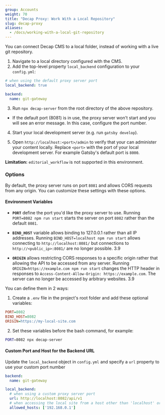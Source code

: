 ```yaml
---
group: Accounts
weight: 70
title: "Decap Proxy: Work With a Local Repository"
slug: decap-proxy
aliases:
  - /docs/working-with-a-local-git-repository
---
```

You can connect Decap CMS to a local folder, instead of working with a live git repository.

1. Navigate to a local directory configured with the CMS.
2. Add the top-level property `local_backend` configuration to your `config.yml`:

```yaml
# when using the default proxy server port
local_backend: true

backend:
  name: git-gateway
```

3. Run `npx decap-server` from the root directory of the above repository.

  * If the default port (8081) is in use, the proxy server won't start and you will see an error message. In this case, configure the port number.

4. Start your local development server (e.g. run `gatsby develop`).

5. Open `http://localhost:<port>/admin` to verify that your can administer your content locally. Replace `<port>` with the port of your local development server. For example Gatsby's default port is `8000`.

**Limitation:** `editorial_workflow` is not supported in this environment.

### Options

By default, the proxy server runs on port `8081` and allows CORS requests from any origin. You can customize these settings with these options.

#### Environment Variables

* **`PORT`** define the port you'd like the proxy server to use. Running `PORT=8082 npm run start` starts the server on port `8082` rather than the default `8081`.

* **`BIND_HOST`** variable allows binding to 127.0.0.1 rather than all IP addresses. Running `BIND_HOST=localhost npm run start` allows connecting to `http://localhost:8081/` but connections to `http://<public_ip>:8081/` are no longer possible. <span class="version-tag">3.9</span>

* **`ORIGIN`** allows restricting CORS responses to a specific origin rather that allowing the API to be accessed from any server. Running `ORIGIN=https://example.com npm run start` changes the HTTP header in responses to `Access-Content-Allow-Origin: https://example.com`. The server can no longer be accessed by arbitrary websites. <span class="version-tag">3.9</span>

You can define them in 2 ways:

1. Create a `.env` file in the project's root folder and add these optional variables: 

```ini
PORT=8082
BIND_HOST=8082
ORIGIN=https://my-local-site.com
```

2. Set these variables before the bash command, for example:

```bash
PORT=8082 npx decap-server
```

#### Custom Port and Host for the Backend URL

Update the `local_backend` object in `config.yml` and specify a `url` property to use your custom port number

```yaml
backend:
  name: git-gateway

local_backend:
  # when using a custom proxy server port
  url: http://localhost:8082/api/v1
  # when accessing the local site from a host other than 'localhost' or '127.0.0.1'
  allowed_hosts: ['192.168.0.1']
```
